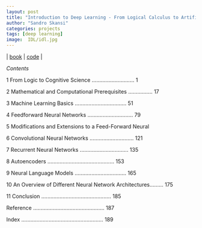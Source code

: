 ```yaml
---
layout: post
title: "Introduction to Deep Learning - From Logical Calculus to Artificial Intelligence"
author: "Sandro Skansi"
categories: projects
tags: [deep learning]
image:  IDL/idl.jpg
---
```


|
[book](https://www.amazon.com/Introduction-Deep-Learning-Intelligence-Undergraduate/dp/3319730037)
|
[code](https://github.com/Sukuna963/Introduction_to_Deep_Learning--Sandro-Skansi-)
|

*Contents*

1 From Logic to Cognitive Science ............................ 1

2 Mathematical and Computational Prerequisites ................ 17

3 Machine Learning Basics .................................. 51

4 Feedforward Neural Networks .............................. 79

5 Modifications and Extensions to a Feed-Forward Neural

6 Convolutional Neural Networks ............................. 121

7 Recurrent Neural Networks ................................ 135

8 Autoencoders ............................................ 153

9 Neural Language Models .................................. 165

10 An Overview of Different Neural Network Architectures......... 175

11 Conclusion .............................................. 185

Reference ............................................... 187

Index ...................................................... 189